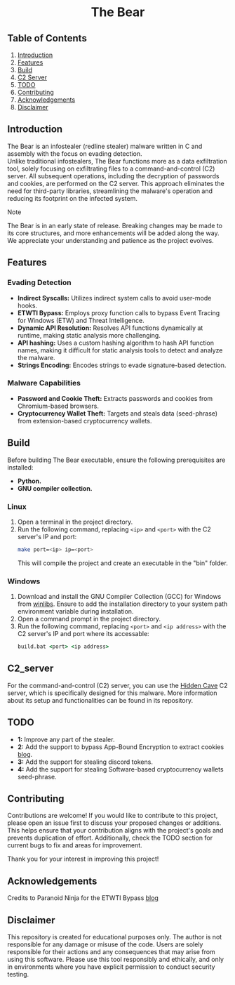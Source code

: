 <div align="center">
  <h1>The Bear</h1>
</div>

## Table of Contents
1. [Introduction](#introduction)
2. [Features](#features)
3. [Build](#build)
4. [C2 Server](#c2_server)
5. [TODO](#todo)
6. [Contributing](#contributing)
7. [Acknowledgements](#acknowledgements)
9. [Disclaimer](#disclaimer)

## Introduction
The Bear is an infostealer (redline stealer) malware written in C and assembly with the focus on evading detection.<br>
Unlike traditional infostealers, The Bear functions more as a data exfiltration tool, solely focusing on exfiltrating files to a command-and-control (C2) server. All subsequent operations, including the decryption of passwords and cookies, are performed on the C2 server. This approach eliminates the need for third-party libraries, streamlining the malware's operation and reducing its footprint on the infected system.
> [!NOTE]
> The Bear is in an early state of release. Breaking changes may be made to its core structures, and more enhancements will be added along the way. We appreciate your understanding and patience as the project evolves.

## Features

### Evading Detection
- **Indirect Syscalls:** Utilizes indirect system calls to avoid user-mode hooks.
- **ETWTI Bypass:** Employs proxy function calls to bypass Event Tracing for Windows (ETW) and Threat Intelligence.
- **Dynamic API Resolution:** Resolves API functions dynamically at runtime, making static analysis more challenging.
- **API hashing:** Uses a custom hashing algorithm to hash API function names, making it difficult for static analysis tools to detect and analyze the malware.
- **Strings Encoding:** Encodes strings to evade signature-based detection.

### Malware Capabilities
- **Password and Cookie Theft:** Extracts passwords and cookies from Chromium-based browsers.
- **Cryptocurrency Wallet Theft:** Targets and steals data (seed-phrase) from extension-based cryptocurrency wallets.

## Build

Before building The Bear executable, ensure the following prerequisites are installed:
- **Python.**
- **GNU compiler collection.**

### Linux
1. Open a terminal in the project directory.
2. Run the following command, replacing `<ip>` and `<port>` with the C2 server's IP and port:
    ```bash
    make port=<ip> ip=<port>
    ```
    This will compile the project and create an executable in the "bin" folder.

### Windows
1. Download and install the GNU Compiler Collection (GCC) for Windows from [winlibs](https://winlibs.com/#download-release). Ensure to add the installation directory to your system path environment variable during installation.
2. Open a command prompt in the project directory.
3. Run the following command, replacing `<port>` and `<ip address>` with the C2 server's IP and port where its accessable:
    ```cmd
    build.bat <port> <ip address>
    ```

## C2_server

For the command-and-control (C2) server, you can use the [Hidden Cave](https://github.com/yo-aiv1/hiddencave) C2 server, which is specifically designed for this malware. More information about its setup and functionalities can be found in its repository.

## TODO

- **1:** Improve any part of the stealer.
- **2:** Add the support to bypass App-Bound Encryption to extract cookies [blog](https://thehackernews.com/2024/08/google-chrome-adds-app-bound-encryption.html).
- **3:** Add the support for stealing discord tokens.
- **4:** Add the support for stealing Software-based cryptocurrency wallets seed-phrase.

## Contributing
Contributions are welcome! If you would like to contribute to this project, please open an issue first to discuss your proposed changes or additions. This helps ensure that your contribution aligns with the project's goals and prevents duplication of effort. Additionally, check the TODO section for current bugs to fix and areas for improvement.

Thank you for your interest in improving this project!

## Acknowledgements
Credits to Paranoid Ninja for the ETWTI Bypass [blog](https://0xdarkvortex.dev/hiding-in-plainsight/)

## Disclaimer
This repository is created for educational purposes only. The author is not responsible for any damage or misuse of the code. Users are solely responsible for their actions and any consequences that may arise from using this software. Please use this tool responsibly and ethically, and only in environments where you have explicit permission to conduct security testing.
